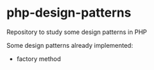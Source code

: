 # php-design-patterns

Repository to study some design patterns in PHP

Some design patterns already implemented:
- factory method
